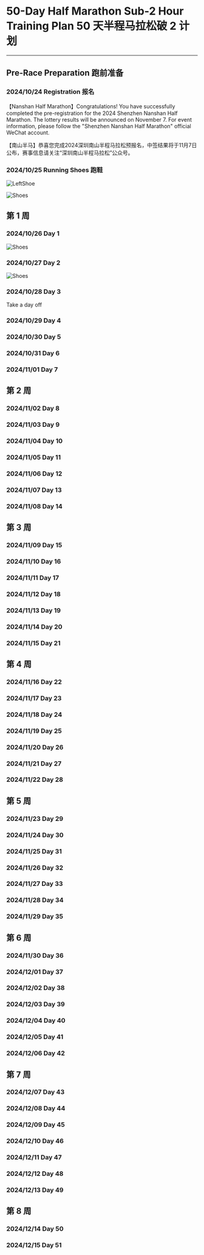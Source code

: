 # 50-Day Half Marathon Sub-2 Hour Training Plan 50 天半程马拉松破 2 计划
---

## Pre-Race Preparation 跑前准备

### 2024/10/24 Registration 报名

【Nanshan Half Marathon】Congratulations! You have successfully completed the pre-registration for the 2024 Shenzhen Nanshan Half Marathon. The lottery results will be announced on November 7. For event information, please follow the "Shenzhen Nanshan Half Marathon" official WeChat account.

【南山半马】恭喜您完成2024深圳南山半程马拉松预报名，中签结果将于11月7日公布，赛事信息请关注“深圳南山半程马拉松”公众号。

### 2024/10/25 Running Shoes 跑鞋

![LeftShoe](Screenshots/PreRace2/LeftShoe.jpg)

![Shoes](Screenshots/PreRace2//Shoes.jpg)

## 第 1 周

### 2024/10/26 Day 1

![Shoes](Screenshots/Day1/Day1.png)

### 2024/10/27 Day 2

![Shoes](Screenshots/Day2/Day2.jpg)

### 2024/10/28 Day 3

Take a day off

### 2024/10/29 Day 4

### 2024/10/30 Day 5

### 2024/10/31 Day 6

### 2024/11/01 Day 7

## 第 2 周

### 2024/11/02 Day 8

### 2024/11/03 Day 9

### 2024/11/04 Day 10

### 2024/11/05 Day 11

### 2024/11/06 Day 12

### 2024/11/07 Day 13

### 2024/11/08 Day 14

## 第 3 周

### 2024/11/09 Day 15

### 2024/11/10 Day 16

### 2024/11/11 Day 17

### 2024/11/12 Day 18

### 2024/11/13 Day 19

### 2024/11/14 Day 20

### 2024/11/15 Day 21

## 第 4 周

### 2024/11/16 Day 22

### 2024/11/17 Day 23

### 2024/11/18 Day 24

### 2024/11/19 Day 25

### 2024/11/20 Day 26

### 2024/11/21 Day 27

### 2024/11/22 Day 28

## 第 5 周

### 2024/11/23 Day 29

### 2024/11/24 Day 30

### 2024/11/25 Day 31

### 2024/11/26 Day 32

### 2024/11/27 Day 33

### 2024/11/28 Day 34

### 2024/11/29 Day 35

## 第 6 周

### 2024/11/30 Day 36

### 2024/12/01 Day 37

### 2024/12/02 Day 38

### 2024/12/03 Day 39

### 2024/12/04 Day 40

### 2024/12/05 Day 41

### 2024/12/06 Day 42

## 第 7 周

### 2024/12/07 Day 43

### 2024/12/08 Day 44

### 2024/12/09 Day 45

### 2024/12/10 Day 46

### 2024/12/11 Day 47

### 2024/12/12 Day 48

### 2024/12/13 Day 49

## 第 8 周

### 2024/12/14 Day 50

### 2024/12/15 Day 51